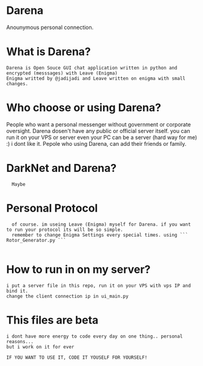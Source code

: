 # Darena
Anounymous personal connection.


# What is Darena?
 ```
 Darena is Open Souce GUI chat application written in python and encrypted (messsages) with Leave (Enigma)
 Enigma writted by @jadijadi and Leave written on enigma with small changes.
 ```
 
 
 # Who choose or using Darena?

People who want a personal messenger without government or corporate oversight.
Darena dosen't have any public or official server itself. you can run it on your VPS or server even your PC can be a server (hard way for me) :) i dont like it.
Pepole who using Darena, can add their friends or family.


# DarkNet and Darena?

```
  Maybe
```

# Personal Protocol
```
  of course. im useing Leave (Enigma) myself for Darena. if you want to run your protocol its will be so simple.
  remember to change Enigma Settings every special times. using ``` Rotor_Generator.py ```
  
 ```
 
# How to run in on my server? 
```
i put a server file in this repo, run it on your VPS with vps IP and bind it.
change the client connection ip in ui_main.py
```

# This files are beta

``` 
i dont have more energy to code every day on one thing.. personal reasons...
but i work on it for ever 

IF YOU WANT TO USE IT, CODE IT YOUSELF FOR YOURSELF!
```  
  
   

